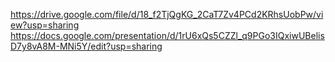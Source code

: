 https://drive.google.com/file/d/18_f2TjQgKG_2CaT7Zv4PCd2KRhsUobPw/view?usp=sharing
https://docs.google.com/presentation/d/1rU6xQs5CZZl_q9PGo3IQxiwUBelisD7y8vA8M-MNi5Y/edit?usp=sharing
